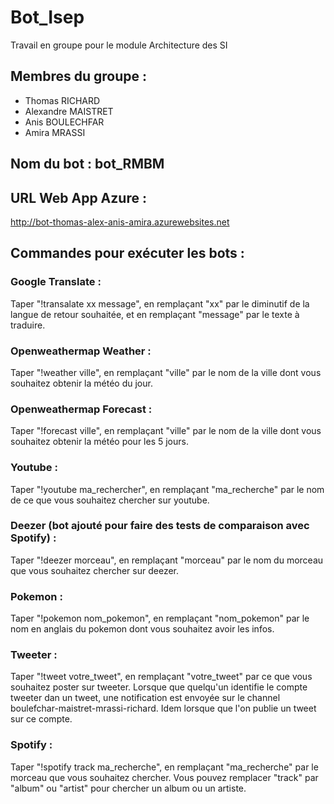 # Bot_Isep
Travail en groupe pour le module Architecture des SI

## Membres du groupe :
* Thomas RICHARD
* Alexandre MAISTRET
* Anis BOULECHFAR
* Amira MRASSI

## Nom du bot : bot_RMBM

## URL Web App Azure :
http://bot-thomas-alex-anis-amira.azurewebsites.net

## Commandes pour exécuter les bots : 
### Google Translate : 
Taper "!transalate xx message", en remplaçant "xx" par le diminutif de la langue de retour souhaitée, 
et en remplaçant "message" par le texte à traduire.
### Openweathermap Weather : 
Taper "!weather ville", en remplaçant "ville" par le nom de la ville dont vous souhaitez obtenir
la météo du jour.
### Openweathermap Forecast : 
Taper "!forecast ville", en remplaçant "ville" par le nom de la ville dont vous souhaitez obtenir
la météo pour les 5 jours.
### Youtube : 
Taper "!youtube ma_rechercher", en remplaçant "ma_recherche" par le nom de ce que vous souhaitez chercher sur youtube.
### Deezer (bot ajouté pour faire des tests de comparaison avec Spotify) : 
Taper "!deezer morceau", en remplaçant "morceau"
par le nom du morceau que vous souhaitez chercher sur deezer.
### Pokemon : 
Taper "!pokemon nom_pokemon", en remplaçant "nom_pokemon" par le nom en anglais du pokemon dont vous souhaitez avoir les infos.
### Tweeter : 
Taper "!tweet votre_tweet", en remplaçant "votre_tweet" par ce que vous souhaitez poster sur tweeter.  Lorsque que quelqu'un
identifie le compte tweeter dan un tweet, une notification est envoyée sur le channel boulefchar-maistret-mrassi-richard. Idem lorsque que
l'on publie un tweet sur ce compte.
### Spotify :
Taper "!spotify track ma_recherche", en remplaçant "ma_recherche" par le morceau que vous souhaitez chercher. Vous pouvez remplacer "track" par "album" ou "artist" pour chercher un album ou un artiste.

